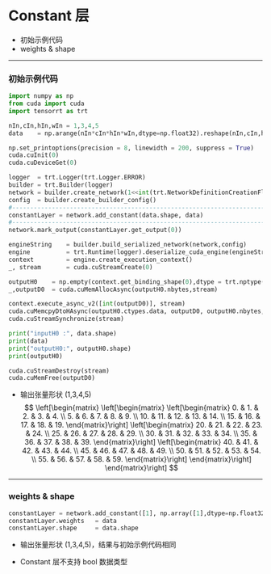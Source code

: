 # Constant 层
+ 初始示例代码
+ weights & shape

---
### 初始示例代码
```python
import numpy as np
from cuda import cuda
import tensorrt as trt

nIn,cIn,hIn,wIn = 1,3,4,5                                                                           # 输入张量 NCHW
data    = np.arange(nIn*cIn*hIn*wIn,dtype=np.float32).reshape(nIn,cIn,hIn,wIn)                      # 输入数据

np.set_printoptions(precision = 8, linewidth = 200, suppress = True)
cuda.cuInit(0)
cuda.cuDeviceGet(0)

logger  = trt.Logger(trt.Logger.ERROR)
builder = trt.Builder(logger)
network = builder.create_network(1<<int(trt.NetworkDefinitionCreationFlag.EXPLICIT_BATCH))
config  = builder.create_builder_config()
#---------------------------------------------------------------------------------------------------# 替换部分
constantLayer = network.add_constant(data.shape, data)
#---------------------------------------------------------------------------------------------------# 替换部分
network.mark_output(constantLayer.get_output(0))

engineString    = builder.build_serialized_network(network,config)
engine          = trt.Runtime(logger).deserialize_cuda_engine(engineString)
context         = engine.create_execution_context()
_, stream       = cuda.cuStreamCreate(0)

outputH0    = np.empty(context.get_binding_shape(0),dtype = trt.nptype(engine.get_binding_dtype(0)))
_,outputD0  = cuda.cuMemAllocAsync(outputH0.nbytes,stream)

context.execute_async_v2([int(outputD0)], stream)
cuda.cuMemcpyDtoHAsync(outputH0.ctypes.data, outputD0, outputH0.nbytes, stream)
cuda.cuStreamSynchronize(stream)

print("inputH0 :", data.shape)
print(data)
print("outputH0:", outputH0.shape)
print(outputH0)

cuda.cuStreamDestroy(stream)
cuda.cuMemFree(outputD0)
```

+ 输出张量形状 (1,3,4,5)
$$
\left[\begin{matrix}
    \left[\begin{matrix}
        \left[\begin{matrix}
             0. &  1. &  2. &  3. &  4. \\
             5. &  6. &  7. &  8. &  9. \\
            10. & 11. & 12. & 13. & 14. \\
            15. & 16. & 17. & 18. & 19.
        \end{matrix}\right]
        \left[\begin{matrix}
            20. & 21. & 22. & 23. & 24. \\
            25. & 26. & 27. & 28. & 29. \\
            30. & 31. & 32. & 33. & 34. \\ 
            35. & 36. & 37. & 38. & 39.
        \end{matrix}\right]
        \left[\begin{matrix}
            40. & 41. & 42. & 43. & 44. \\
            45. & 46. & 47. & 48. & 49. \\
            50. & 51. & 52. & 53. & 54. \\
            55. & 56. & 57. & 58. & 59.
        \end{matrix}\right]
    \end{matrix}\right]
\end{matrix}\right]
$$

---
### weights & shape
```python
constantLayer = network.add_constant([1], np.array([1],dtype=np.float32))
constantLayer.weights   = data                                                                      # 重设常量数据
constantLayer.shape     = data.shape                                                                # 重设常量形状
```

+ 输出张量形状 (1,3,4,5)，结果与初始示例代码相同

+ Constant 层不支持 bool 数据类型

